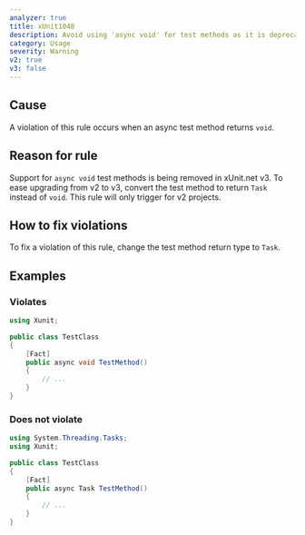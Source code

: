 ```yaml
---
analyzer: true
title: xUnit1048
description: Avoid using 'async void' for test methods as it is deprecated in xUnit.net v3
category: Usage
severity: Warning
v2: true
v3: false
---
```


## Cause

A violation of this rule occurs when an async test method returns `void`.

## Reason for rule

Support for `async void` test methods is being removed in xUnit.net v3. To ease upgrading from
v2 to v3, convert the test method to return `Task` instead of `void`. This rule will only trigger
for v2 projects.

## How to fix violations

To fix a violation of this rule, change the test method return type to `Task`.

## Examples

### Violates

```csharp
using Xunit;

public class TestClass
{
    [Fact]
    public async void TestMethod()
    {
        // ...
    }
}
```

### Does not violate

```csharp
using System.Threading.Tasks;
using Xunit;

public class TestClass
{
    [Fact]
    public async Task TestMethod()
    {
        // ...
    }
}
```

